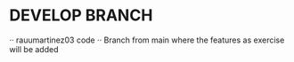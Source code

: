 # DEVELOP BRANCH #
··  rauumartinez03 code
··  Branch from main where the features as exercise will be added
